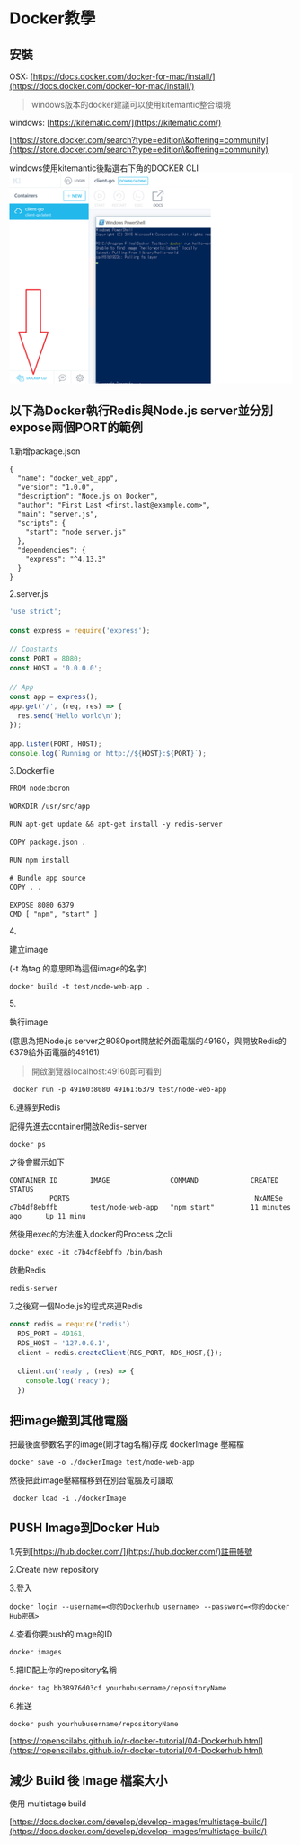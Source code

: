 # Docker教學

## 安裝

OSX: [https://docs.docker.com/docker-for-mac/install/](https://docs.docker.com/docker-for-mac/install/)

> windows版本的docker建議可以使用kitemantic整合環境

windows: [https://kitematic.com/](https://kitematic.com/)

[https://store.docker.com/search?type=edition\&offering=community](https://store.docker.com/search?type=edition\&offering=community)

windows使用kitemantic後點選右下角的DOCKER CLI![](../.gitbook/assets/98234234.png)

## 以下為Docker執行Redis與Node.js server並分別expose兩個PORT的範例

1.新增package.json

```
{
  "name": "docker_web_app",
  "version": "1.0.0",
  "description": "Node.js on Docker",
  "author": "First Last <first.last@example.com>",
  "main": "server.js",
  "scripts": {
    "start": "node server.js"
  },
  "dependencies": {
    "express": "^4.13.3"
  }
}
```

2.server.js

```javascript
'use strict';

const express = require('express');

// Constants
const PORT = 8080;
const HOST = '0.0.0.0';

// App
const app = express();
app.get('/', (req, res) => {
  res.send('Hello world\n');
});

app.listen(PORT, HOST);
console.log(`Running on http://${HOST}:${PORT}`);
```

3.Dockerfile

```
FROM node:boron

WORKDIR /usr/src/app

RUN apt-get update && apt-get install -y redis-server

COPY package.json .

RUN npm install

# Bundle app source
COPY . .

EXPOSE 8080 6379
CMD [ "npm", "start" ]
```

4\.

建立image

(-t 為tag 的意思即為這個image的名字)

```
docker build -t test/node-web-app .
```

5\.

執行image

(意思為把Node.js server之8080port開放給外面電腦的49160，與開放Redis的6379給外面電腦的49161)

> 開啟瀏覽器localhost:49160即可看到

```
 docker run -p 49160:8080 49161:6379 test/node-web-app
```

6.連線到Redis

記得先進去container開啟Redis-server

```
docker ps
```

之後會顯示如下

```
CONTAINER ID        IMAGE               COMMAND             CREATED             STATUS
          PORTS                                              NxAMESe
c7b4df8ebffb        test/node-web-app   "npm start"         11 minutes ago      Up 11 minu
```

然後用exec的方法進入docker的Process 之cli

```
docker exec -it c7b4df8ebffb /bin/bash
```

啟動Redis

```
redis-server
```

7.之後寫一個Node.js的程式來連Redis

```javascript
const redis = require('redis')
  RDS_PORT = 49161,
  RDS_HOST = '127.0.0.1',
  client = redis.createClient(RDS_PORT, RDS_HOST,{});

  client.on('ready', (res) => {
    console.log('ready');
  })
```

## 把image搬到其他電腦

把最後面參數名字的image(剛才tag名稱)存成 dockerImage 壓縮檔

```
docker save -o ./dockerImage test/node-web-app
```

然後把此image壓縮檔移到在別台電腦及可讀取

```
 docker load -i ./dockerImage
```

## PUSH Image到Docker Hub

1.先到[https://hub.docker.com/](https://hub.docker.com/)註冊帳號

2.Create new repository

3.登入

```
docker login --username=<你的Dockerhub username> --password=<你的docker Hub密碼>
```

4.查看你要push的image的ID

```
docker images
```

5.把ID配上你的repository名稱

```
docker tag bb38976d03cf yourhubusername/repositoryName
```

6.推送

```
docker push yourhubusername/repositoryName
```

[https://ropenscilabs.github.io/r-docker-tutorial/04-Dockerhub.html](https://ropenscilabs.github.io/r-docker-tutorial/04-Dockerhub.html)

## 減少 Build 後 Image 檔案大小

使用 multistage build

[https://docs.docker.com/develop/develop-images/multistage-build/](https://docs.docker.com/develop/develop-images/multistage-build/)
